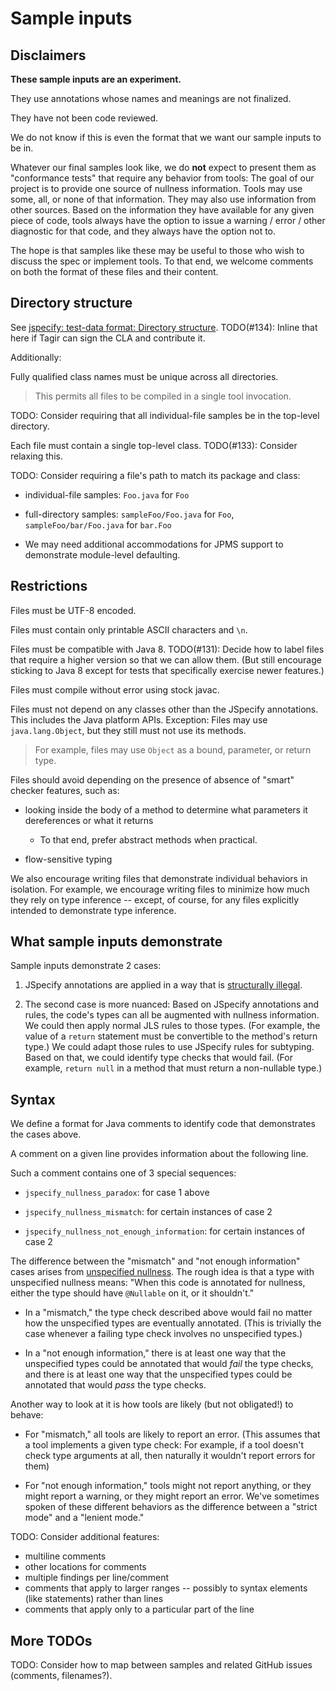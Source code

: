 # Sample inputs

## Disclaimers

**These sample inputs are an experiment.**

They use annotations whose names and meanings are not finalized.

They have not been code reviewed.

We do not know if this is even the format that we want our sample inputs to be
in.

Whatever our final samples look like, we do **not** expect to present them as
"conformance tests" that require any behavior from tools: The goal of our
project is to provide one source of nullness information. Tools may use some,
all, or none of that information. They may also use information from other
sources. Based on the information they have available for any given piece of
code, tools always have the option to issue a warning / error / other diagnostic
for that code, and they always have the option not to.

The hope is that samples like these may be useful to those who wish to discuss
the spec or implement tools. To that end, we welcome comments on both the format
of these files and their content.

## Directory structure

See
[jspecify: test-data format: Directory structure](https://docs.google.com/document/d/1JVH2p61kReO8bW4AKnbkpybPYlUulVmyNrR1WRIEE_k/edit#bookmark=id.2t1r58i5a03s).
TODO(#134): Inline that here if Tagir can sign the CLA and contribute it.

Additionally:

Fully qualified class names must be unique across all directories.

> This permits all files to be compiled in a single tool invocation.

TODO: Consider requiring that all individual-file samples be in the top-level
directory.

Each file must contain a single top-level class. TODO(#133): Consider relaxing
this.

TODO: Consider requiring a file's path to match its package and class:

-   individual-file samples: `Foo.java` for `Foo`

-   full-directory samples: `sampleFoo/Foo.java` for `Foo`,
    `sampleFoo/bar/Foo.java` for `bar.Foo`

-   We may need additional accommodations for JPMS support to demonstrate
    module-level defaulting.

## Restrictions

Files must be UTF-8 encoded.

Files must contain only printable ASCII characters and `\n`.

Files must be compatible with Java 8. TODO(#131): Decide how to label files that
require a higher version so that we can allow them. (But still encourage
sticking to Java 8 except for tests that specifically exercise newer features.)

Files must compile without error using stock javac.

Files must not depend on any classes other than the JSpecify annotations. This
includes the Java platform APIs. Exception: Files may use `java.lang.Object`,
but they still must not use its methods.

> For example, files may use `Object` as a bound, parameter, or return type.

Files should avoid depending on the presence of absence of "smart" checker
features, such as:

-   looking inside the body of a method to determine what parameters it
    dereferences or what it returns

    -   To that end, prefer abstract methods when practical.

-   flow-sensitive typing

We also encourage writing files that demonstrate individual behaviors in
isolation. For example, we encourage writing files to minimize how much they
rely on type inference -- except, of course, for any files explicitly intended
to demonstrate type inference.

## What sample inputs demonstrate

Sample inputs demonstrate 2 cases:

1.  JSpecify annotations are applied in a way that is
    [structurally illegal](https://docs.google.com/document/d/15NND5nBxMkZ-Us6wz3Pfbt4ODIaWaJ6JDs4w6h9kUaY/edit#heading=h.ib00ltjpj1xa).

    <!-- TODO: Are we happy with the term "illegal?" If so, use it in the comment text instead of "paradox?" -->

2.  The second case is more nuanced: Based on JSpecify annotations and rules,
    the code's types can all be augmented with nullness information. We could
    then apply normal JLS rules to those types. (For example, the value of a
    `return` statement must be convertible to the method's return type.) We
    could adapt those rules to use JSpecify rules for subtyping. Based on that,
    we could identify type checks that would fail. (For example, `return null`
    in a method that must return a non-nullable type.)

    <!-- TODO: Update links to point to the markup-format spec and glossary. -->

## Syntax

We define a format for Java comments to identify code that demonstrates the
cases above.

A comment on a given line provides information about the following line.

Such a comment contains one of 3 special sequences:

-   `jspecify_nullness_paradox`: for case 1 above

-   `jspecify_nullness_mismatch`: for certain instances of case 2

-   `jspecify_nullness_not_enough_information`: for certain instances of case 2

The difference between the "mismatch" and "not enough information" cases arises
from
[unspecified nullness](https://docs.google.com/document/d/1KQrBxwaVIPIac_6SCf--w-vZBeHkTvtaqPSU_icIccc/edit#bookmark=id.xb9w6p3ilsq3).
The rough idea is that a type with unspecified nullness means: "When this code
is annotated for nullness, either the type should have `@Nullable` on it, or it
shouldn't."

-   In a "mismatch," the type check described above would fail no matter how the
    unspecified types are eventually annotated. (This is trivially the case
    whenever a failing type check involves no unspecified types.)

-   In a "not enough information," there is at least one way that the
    unspecified types could be annotated that would _fail_ the type checks, and
    there is at least one way that the unspecified types could be annotated that
    would _pass_ the type checks.

Another way to look at it is how tools are likely (but not obligated!) to
behave:

-   For "mismatch," all tools are likely to report an error. (This assumes that
    a tool implements a given type check: For example, if a tool doesn't check
    type arguments at all, then naturally it wouldn't report errors for them)

-   For "not enough information," tools might not report anything, or they might
    report a warning, or they might report an error. We've sometimes spoken of
    these different behaviors as the difference between a "strict mode" and a
    "lenient mode."

TODO: Consider additional features:

-   multiline comments
-   other locations for comments
-   multiple findings per line/comment
-   comments that apply to larger ranges -- possibly to syntax elements (like
    statements) rather than lines
-   comments that apply only to a particular part of the line

## More TODOs

TODO: Consider how to map between samples and related GitHub issues (comments,
filenames?).
